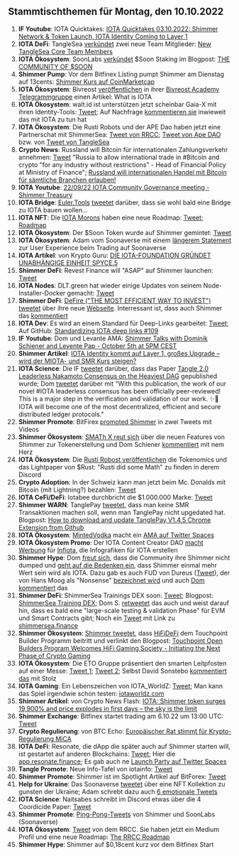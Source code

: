 ## Stammtischthemen für Montag, den 10.10.2022

1. **IF Youtube**: IOTA Quicktakes: [IOTA Quicktakes 03.10.2022: Shimmer Network & Token Launch, IOTA Identity Coming to Layer 1](https://www.youtube.com/watch?v=2hk9M3p_7rM)
2. **IOTA DeFi**: TangleSea [verkündet](https://twitter.com/TangleSeaDEX/status/1577176692761587712?s=20&t=JHTF9Ha6fh7HpVDmpXWMGg) zwei neue Team Mitglieder: [New TangleSea Core Team Members](https://tanglesea.medium.com/new-tanglesea-core-team-members-bfd87a2eb366)
3. **IOTA Ökosystem**: SoonLabs [verkündet](https://twitter.com/soon_labs/status/1577164863297634304?s=20&t=JHTF9Ha6fh7HpVDmpXWMGg) $Soon Staking im Blogpost: [THE COMMUNITY OF $SOON](https://soonlabs.medium.com/the-community-of-soon-66db59da0ace)
4. **Shimmer Pump**: Vor dem Bitfinex Listing pumpt Shimmer am Dienstag auf 13cents: [Shimmer Kurs auf CoinMarketcap](https://coinmarketcap.com/currencies/shimmer/)
5. **IOTA Ökosystem**: Bivreost [veröffentlichen](https://twitter.com/bivreost/status/1577181964427493378?s=20&t=JHTF9Ha6fh7HpVDmpXWMGg) in ihrer [Bivreost Academy Telegrammgruppe](https://t.co/kZaPbcwS7a) einen Artikel: What is IOTA
6. **IOTA Ökosystem**: walt.id ist unterstützen jetzt scheinbar Gaia-X mit ihren Identity-Tools: [Tweet](https://twitter.com/walt_id/status/1577204398328930306?s=20&t=JHTF9Ha6fh7HpVDmpXWMGg); Auf Nachfrage [kommentieren sie](https://twitter.com/walt_id/status/1577312946560057351?s=20&t=uETLWU16ZCieEQHki9i7xQ) inwieweit das mit IOTA zu tun hat
7. **IOTA Ökosystem**: Die Rusti Robots und der APE Dao haben jetzt eine Partnerschat mit ShimmerSea: [Tweet von RRCC](https://twitter.com/RustyRobotCC/status/1577306429714743296?s=20&t=uETLWU16ZCieEQHki9i7xQ); [Tweet von Ape DAO](https://twitter.com/iotapes/status/1577189714507227136?s=20&t=uETLWU16ZCieEQHki9i7xQ) bzw. von [Tweet von TangleSea](https://twitter.com/TangleSeaDEX/status/1577176692761587712?s=20&t=uETLWU16ZCieEQHki9i7xQ)
8. **Crypto News**: Russland will Bitcoin für internationalen Zahlungsverkehr annehmen: [Tweet](https://twitter.com/BitcoinMagazine/status/1577250250917433345?s=20&t=J5cUd0aHHNFLV3zc6XN0cg) "Russia to allow international trade in #Bitcoin and crypto "for any industry without restrictions" - Head of Financial Policy at Ministry of Finance"; [Russland will internationalen Handel mit Bitcoin für sämtliche Branchen erlauben!](https://www.blocktrainer.de/russland-int-handel-bitcoin/)
9. **IOTA Youtube**: [22/09/22 IOTA Community Governance meeting - Shimmer Treasury](https://www.youtube.com/watch?v=B-GkfakH1EI)
10. **IOTA Bridge**: [Euler.Tools](https://euler.tools/) [tweetet](https://twitter.com/EulerTools/status/1577367006222893067?s=20&t=IW8EkKsgZtsRqcQIGfPReA) darüber, dass sie wohl bald eine Bridge zu IOTA bauen wollen...
11. **IOTA NFT**: Die [IOTA Morons](https://twitter.com/iotamorons) haben eine neue Roadmap: [Tweet](https://twitter.com/iotamorons/status/1577356010779459586?s=20&t=IW8EkKsgZtsRqcQIGfPReA); [Roadmap](https://iotamorons.art/roadmap/)
12. **IOTA Ökosystem**: Der $Soon Token wurde auf Shimmer gemintet: [Tweet](https://twitter.com/soon_labs/status/1577443946069835776)
13. **IOTA Ökosystem**: Adam vom Soonaverse mit einem [längerem Statement](https://twitter.com/Sasch088/status/1577530939420327936?s=20&t=IW8EkKsgZtsRqcQIGfPReA) zur User Experience beim Trading auf Soonaverse
14. **IOTA Artikel**: von Krypto Guru: [DIE IOTA-FOUNDATION GRÜNDET UNABHÄNGIGE EINHEIT SPYCE.5](https://krypto-guru.de/news/iota-spyce5/)
15. **Shimmer DeFi**: Revest Finance will "ASAP" auf Shimmer launchen: [Tweet](https://twitter.com/RevestFinance/status/1577290963009118211?s=20&t=uETLWU16ZCieEQHki9i7xQ)
16. **IOTA Nodes**: DLT.green hat wieder einige Updates von seinem Node-Installer-Docker gemacht: [Tweet](https://twitter.com/dlt_green/status/1577357196354293760?s=20&t=uETLWU16ZCieEQHki9i7xQ)
17. **Shimmer DeFi**: [DeFire ("THE MOST EFFICIENT WAY TO INVEST") tweetet](https://twitter.com/DeFIRE_org/status/1577304533054562304?s=20&t=uETLWU16ZCieEQHki9i7xQ) über ihre neue [Webseite](https://defire.org/). Interressant ist, dass auch Shimmer das [kommentiert](https://twitter.com/shimmernet/status/1577555085193773059?s=20&t=uETLWU16ZCieEQHki9i7xQ)
18. **IOTA Dev**: Es wird an einem Standard für Deep-Links gearbeitet: [Tweet](https://twitter.com/maxwellmattryan/status/1577417918572220416?s=20&t=uETLWU16ZCieEQHki9i7xQ); Auf GitHub: [Standardizing IOTA deep links #109](https://github.com/iotaledger/tips/discussions/109)
19. **IF Youtube**: Dom und Levante AMA: [Shimmer Talks with Dominik Schiener and Levente Pap - October 5th at 5PM CEST](https://www.youtube.com/watch?v=EzvW6ZoCu20)
20. **Shimmer Artikel**: [IOTA Identity kommt auf Layer 1, großes Upgrade – wird der MIOTA- und SMR Kurs steigen?](https://www.crypto-news-flash.com/de/grosses-upgrade-bringt-iota-identitaet-auf-layer-eins-des-shimmer-netzwerks/)
21. **IOTA Science**: Die IF [tweetet](https://twitter.com/iota/status/1577565158611771392?s=20&t=uETLWU16ZCieEQHki9i7xQ) darüber, dass das Paper [Tangle 2.0 Leaderless Nakamoto Consensus on the Heaviest DAG](https://ieeexplore.ieee.org/stamp/stamp.jsp?tp=&arnumber=9907014) gepublished wurde; Dom [tweetet](https://twitter.com/DomSchiener/status/1577567343538065408) darüber mit "With this publication, the work of our novel #IOTA leaderless consensus has been officially peer-reviewed! This is a major step in the verification and validation of our work. ✨🙌 IOTA will become one of the most decentralized, efficient and secure distributed ledger protocols."
22. **Shimmer Promote**: BitFirex [promoted Shimmer](https://twitter.com/bitforexcom/status/1577477790911193088?s=20&t=uETLWU16ZCieEQHki9i7xQ) in zwei Tweets mit Videos
23. **Shimmer Ökosystem**: [SMATh X reut sich](https://twitter.com/TeamSMATh/status/1577422066994671616?s=20&t=uETLWU16ZCieEQHki9i7xQ) über die neuen Features von Shimmer zur Tokenerstellung und Dom Schiener [kommentiert](https://twitter.com/DomSchiener/status/1577567515168968707?s=20&t=uETLWU16ZCieEQHki9i7xQ) mit nem Herz
24. **IOTA Ökosystem**: Die [Rusti Robost veröffentlichen](https://twitter.com/RustyRobotCC/status/1577579514464534530?s=20&t=uETLWU16ZCieEQHki9i7xQ) die Tokenomics und das Lightpaper von $Rust: "Rusti did some Math" zu finden in derem Discord
25. **Crypto Adoption**: In der Schweiz kann man jetzt beim Mc. Donalds mit Bitcoin (mit Lightning?) bezahlen: [Tweet](https://twitter.com/DocumentingBTC/status/1577387283673911296?s=20&t=uETLWU16ZCieEQHki9i7xQ)
26. **IOTA CeFi/DeFi**: Iotabee durchbricht die $1.000.000 Marke: [Tweet](https://twitter.com/iotabee/status/1577596139011854336?s=20&t=KXQ_soJxrCcG_zdlaM2hMw)
27. **Shimmer WARN**: TanglePay [tweetet](https://twitter.com/tanglepaycom/status/1577622347401822210?s=20&t=KXQ_soJxrCcG_zdlaM2hMw), dass man keine SMR Transaktionen machen soll, wenn man TanglePay nicht upgedated hat. Blogpost: [How to download and update TanglePay V1.4.5 Chrome Extension from Github](https://medium.com/@tanglepay/how-to-download-and-update-tanglepay-v1-4-5-chrome-extension-from-github-3915c49c676d)
28. **IOTA Ökosystem**: [MintedVodka](https://twitter.com/MintedVodka) macht ein [AMA auf Twitter Spaces](https://twitter.com/MintedVodka/status/1577611839063691265?s=20&t=sa1oBn6i3Tpq10FjJpQuoA)
29. **IOTA Ökosystem Promo**: Der IOTA Content Creator DAO [macht Werbung](https://twitter.com/IOTAcontentDAO/status/1577611554907824128?s=20&t=sa1oBn6i3Tpq10FjJpQuoA) für [Infiota](https://twitter.com/infiota), die Infografiken für IOTA erstellen
30. **Shimmer Hype**: Dom [freut sich](https://twitter.com/DomSchiener/status/1577607521631670273?s=20&t=y24LtfiJ5v2UqCEY2pSDPg), dass die Community ihre Shimmer nicht dumped und [geht auf die Bedenken ein](https://twitter.com/DomSchiener/status/1577629477512830978?s=20&t=AcCiY0vppo_KnA01PITmYw), dass Shimmer einmal mehr Wert sein wird als IOTA. Dazu gab es auch FUD von Dureus ([Tweet](https://twitter.com/durerus/status/1577408773525671936?s=20&t=AcCiY0vppo_KnA01PITmYw)), der von Hans Moog als "Nonsense" [bezeichnet wird](https://twitter.com/hus_qy/status/1577635644473573377?s=20&t=AcCiY0vppo_KnA01PITmYw) und auch [Dom kommentiert](https://twitter.com/DomSchiener/status/1577636778470772736?s=20&t=AcCiY0vppo_KnA01PITmYw) das
31. **Shimmer DeFi**: ShimmerSea Trainings DEX soon: [Tweet](https://twitter.com/ShimmerSeaDEX/status/1577645744282079233?s=20&t=fyqvTjczF3cao1w4krsXpw); Blogpost: [ShimmerSea Training DEX](https://medium.com/@shimmerseadefi/shimmersea-training-dex-22566e69d0fd); Dom S. [retweetet](https://twitter.com/DomSchiener/status/1577670734360494080?s=20) das auch und weist darauf hin, dass es bald eine "large-scale testing & validation Phase" für EVM und Smart Contracts gibt; Noch ein [Tweet](https://twitter.com/ShimmerSeaDEX/status/1577946766111973376?s=20&t=Wd2O_b4Tm8-gcnarEw-MRA) mit Link zu [shimmersea.finance](https://shimmersea.finance/)
32. **Shimmer Ökosystem**: [Shimmer tweetet](https://twitter.com/shimmernet/status/1577644780716179457?s=20&t=fyqvTjczF3cao1w4krsXpw), dass [HiFiDeFi](https://twitter.com/HiFiDeFi) dem Touchpoint Builder Programm beitritt und verlinkt den Blogpost: [Touchpoint Open Builders Program Welcomes HiFi Gaming Society - Initiating the Next Phase of Crypto Gaming](https://blog.shimmer.network/touchpoint-welcomes-hifi-gaming-society/)
33. **IOTA Ökosystem**: Die ETO Gruppe präsentiert den smarten Leitpfosten auf einer Messe: [Tweet 1](https://twitter.com/BenBoenisch/status/1577661716640530432?s=20&t=AcCiY0vppo_KnA01PITmYw); [Tweet 2](https://twitter.com/EtoGruppe/status/1577927447831617536?s=20&t=Wd2O_b4Tm8-gcnarEw-MRA); Selbst David Sonstebo [kommentiert das](https://twitter.com/DavidSonstebo/status/1577813185004019712?s=20&t=Wd2O_b4Tm8-gcnarEw-MRA) mit Stolz
34. **IOTA Gaming**: Ein Lebenszeichen von IOTA_WorldZ: [Tweet](https://twitter.com/Iota_WorldZ/status/1577666074300088323?s=20&t=AcCiY0vppo_KnA01PITmYw); Man kann das Spiel irgendwie schon testen: [iotaworldz.com](http://iotaworldz.com/)
35. **Shimmer Artikel**: von Crypto News Flash: [IOTA: Shimmer token surges 19,900% and price explodes in first days – the sky is the limit](https://www.crypto-news-flash.com/iota-shimmer-token-surges-19900-and-price-explodes-in-first-days-the-sky-is-the-limit/)
36. **Shimmer Exchange**: Bitfinex startet trading am 6.10.22 um 13:00 UTC: [Tweet](https://twitter.com/IotaPoet/status/1577726790432428077?s=20)
37. **Crypto Regulierung**: von BTC Echo: [Europäischer Rat stimmt für Krypto-Regulierung MiCA](https://www.btc-echo.de/schlagzeilen/europaeischer-rat-stimmt-fuer-krypto-regulierung-mica-151932/)
38. **IOTA DeFi**: Resonate, die dApp die später auch auf Shimmer starten will, ist gestartet auf anderen Blockchains: [Tweet](https://twitter.com/RevestFinance/status/1577706081270337537?s=20); Hier die [app.resonate.finance](https://app.resonate.finance/); Es gab auch ne [Launch Party auf Twitter Spaces](https://twitter.com/RevestFinance/status/1577731758832979971?s=20)
39. **Tangle Promote**: Neue Info-Tafel von iotainfo: [Tweet](https://twitter.com/cryptowelter/status/1577716198271340546?s=20&t=hYywOqy2w7htPVryxx1YCA)
40. **Shimmer Promote**: Shimmer ist im Spotlight Artikel auf BitForex: [Tweet](https://twitter.com/bitforexcom/status/1577837430148943872?s=20&t=Wd2O_b4Tm8-gcnarEw-MRA)
41. **Help for Ukraine**: Das Soonaverse [tweetet](https://twitter.com/soon_labs/status/1577905537148391424?s=20&t=Wd2O_b4Tm8-gcnarEw-MRA) über eine NFT Kollektion zu gunsten der Ukraine; Adam schrebt dazu auch [6 emotionale Tweets](https://twitter.com/adam_unchained/status/1577905799179145216?s=20&t=Wd2O_b4Tm8-gcnarEw-MRA)
42. **IOTA Science**: Naitsabes schreibt im Discord etwas über die 4 Coordicide Paper: [Tweet](https://twitter.com/Vrom14286662/status/1577924720573530112?s=20&t=Wd2O_b4Tm8-gcnarEw-MRA)
43. **Shimmer Promote**: [Ping-Pong-Tweets](https://twitter.com/shimmernet/status/1577928356355604481?s=20&t=Wd2O_b4Tm8-gcnarEw-MRA) von Shimmer und SoonLabs (Soonaverse)
44. **IOTA Ökosystem**: [Tweet](https://twitter.com/RustyRobotCC/status/1577957314476343297?s=20&t=Wd2O_b4Tm8-gcnarEw-MRA) von dem RRCC. Sie haben jetzt ein Medium Profil und eine neue Roadmap: [The RRCC Roadmap](https://medium.com/@RustyRobotCountryClub/the-rrcc-roadmap-6a992d6346b8)
45. **Shimmer Hype**: Shimmer auf $0,18cent kurz vor dem Bitfinex Start




